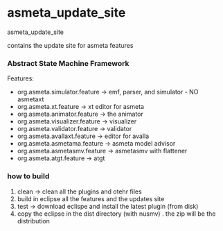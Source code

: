 # asmeta_update_site
asmeta_update_site

contains the update site for asmeta features


### Abstract State Machine Framework
Features:
* org.asmeta.simulator.feature -> emf, parser, and simulator - NO asmetaxt
* org.asmeta.xt.feature -> xt editor for asmeta
* org.asmeta.animator.feature -> the animator
* org.asmeta.visualizer.feature -> visualizer
* org.asmeta.validator.feature -> validator
* org.asmeta.avallaxt.feature -> editor for avalla
* org.asmeta.asmetama.feature -> asmeta model advisor
* org.asmeta.asmetasmv.feature -> asmetasmv with flattener
* org.asmeta.atgt.feature -> atgt


### how to build
1. clean -> clean all the plugins and otehr files
2. build in eclipse all the features and the updates site
3. test -> download eclispe and install the latest plugin (from disk)
4. copy the eclipse in the dist directory (with nusmv) . the zip will be the distribution



